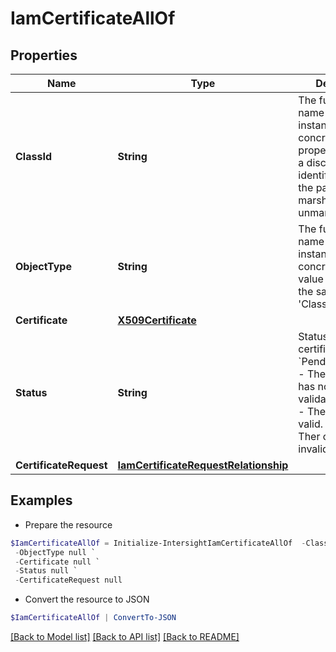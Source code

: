 # IamCertificateAllOf
## Properties

Name | Type | Description | Notes
------------ | ------------- | ------------- | -------------
**ClassId** | **String** | The fully-qualified name of the instantiated, concrete type. This property is used as a discriminator to identify the type of the payload when marshaling and unmarshaling data. | [default to "iam.Certificate"]
**ObjectType** | **String** | The fully-qualified name of the instantiated, concrete type. The value should be the same as the &#39;ClassId&#39; property. | [default to "iam.Certificate"]
**Certificate** | [**X509Certificate**](X509Certificate.md) |  | [optional] 
**Status** | **String** | Status of the certificate. * &#x60;PendingValidation&#x60; - The certificate has not been validated. * &#x60;Valid&#x60; - The certificate is valid. * &#x60;Invalid&#x60; - Ther certificate is invalid. | [optional] [readonly] [default to "PendingValidation"]
**CertificateRequest** | [**IamCertificateRequestRelationship**](IamCertificateRequestRelationship.md) |  | [optional] 

## Examples

- Prepare the resource
```powershell
$IamCertificateAllOf = Initialize-IntersightIamCertificateAllOf  -ClassId null `
 -ObjectType null `
 -Certificate null `
 -Status null `
 -CertificateRequest null
```

- Convert the resource to JSON
```powershell
$IamCertificateAllOf | ConvertTo-JSON
```

[[Back to Model list]](../README.md#documentation-for-models) [[Back to API list]](../README.md#documentation-for-api-endpoints) [[Back to README]](../README.md)

